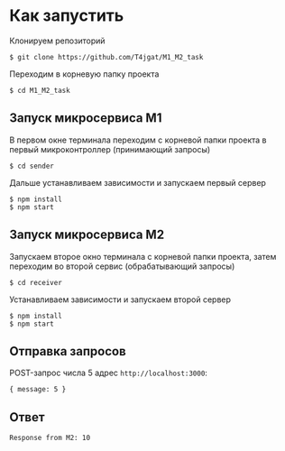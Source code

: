 # Как запустить
Клонируем репозиторий
```shell
$ git clone https://github.com/T4jgat/M1_M2_task
```
Переходим в корневую папку проекта
```shell
$ cd M1_M2_task
```
## Запуск микросервиса М1
В первом окне терминала переходим с корневой папки проекта в первый микроконтроллер (принимающий запросы)
``` shell
$ cd sender
```
Дальше устанавливаем зависимости и запускаем первый сервер
```shell
$ npm install
$ npm start
```

## Запуск микросервиса М2
Запускаем второе окно терминала с корневой папки проекта, затем переходим во второй сервис (обрабатывающий запросы)
``` shell
$ cd receiver
```
Устанавливаем зависимости и запускаем второй сервер
```shell
$ npm install
$ npm start
```
## Отправка запросов
POST-запрос числа 5 адрес ```http://localhost:3000```:
```
{ message: 5 }
```
## Ответ
```
Response from M2: 10
```
